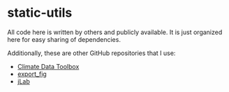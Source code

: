 # static-utils

All code here is written by others and publicly available. It is just organized here for easy sharing of dependencies. 

Additionally, these are other GitHub repositories that I use:

- [Climate Data Toolbox](https://github.com/chadagreene/CDT)
- [export_fig](https://github.com/altmany/export_fig)
- [jLab](https://github.com/jonathanlilly/jLab)
